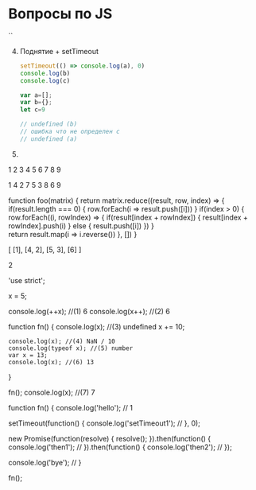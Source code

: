 # Вопросы по JS
``

4. Поднятие + setTimeout
    ```js
    setTimeout(() => console.log(a), 0)
    console.log(b)
    console.log(c)
    
    var a=[];
    var b={};
    let c=9
    
    // undefined (b)
    // ошибка что не определен c
    // undefined (a)
    ```


1. 

 1 2 3
 4 5 6
 7 8 9

 1
 4 2
 7 5 3
 8 6
 9
 
function foo(matrix) {
	return matrix.reduce((result, row, index) => {
  	if(result.length === 0) {
    	row.forEach(i => result.push([i]))
    } 
    if(index > 0) {
    	row.forEach((i, rowIndex) => {
      	if(result[index + rowIndex]) {
        	result[index + rowIndex].push(i)
				} else {
        	result.push([i])
			})
    }    
    return result.map(i => i.reverse())
	}, [])
} 

[
[1],
[4, 2], 
[5, 3],
[6]
]

2





'use strict';

x = 5;

console.log(++x); //(1) 6
console.log(x++); //(2) 6

function fn() {
    console.log(x); //(3) undefined
    x += 10;

    console.log(x); //(4) NaN / 10
    console.log(typeof x); //(5) number
    var x = 13;
    console.log(x); //(6) 13
}

fn();
console.log(x); //(7) 7





function fn() {
  console.log('hello'); // 1

  setTimeout(function() {
    console.log('setTimeout1'); //
  }, 0);

  new Promise(function(resolve) {
    resolve();
  }).then(function() {
    console.log('then1'); //
  }).then(function() {
    console.log('then2'); //
  });

  console.log('bye'); //
}

fn();
